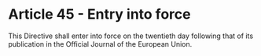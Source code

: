 # Article 45 - Entry into force


This Directive shall enter into force on the twentieth day following that of its publication in the Official Journal of the European Union.
